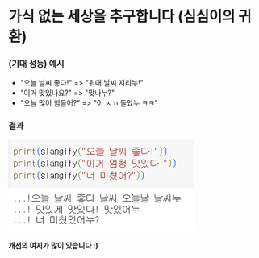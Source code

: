 # 가식 없는 세상을 추구합니다 (심심이의 귀환)

### (기대 성능) 예시 
- "오늘 날씨 좋다!" => "워매 날씨 지리누!"
- "이거 맛있나요?" => "맛나누?"
- "오늘 많이 힘들어?" => "이 ㅅㄲ 돌았누 ㅋㅋ"

### 결과
![result](./image/result2.png)

**개선의 여지가 많이 있습니다 :)**

